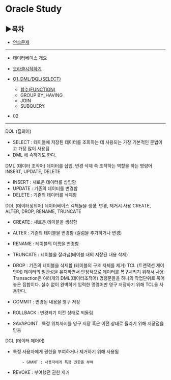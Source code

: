 # Oracle Study

## ▶목차

+ [연습문제](https://github.com/senspond20/Oracle/tree/master/연습문제)

-------------------------------------------

+ 데이터베이스 개요

+ [오라클시작하기](https://github.com/senspond20/Oracle/tree/master/1_오라클시작하기)



+ [O1_DML/DQL(SELECT)](https://github.com/senspond20/Oracle/tree/master/O1_DQL(SELECT)#dclselect)
  + [함수(FUNCTION)](https://github.com/senspond20/Oracle/tree/master/O1_DQL(SELECT)/함수(FUNCTION))
  + GROUP BY_HAVING
  + JOIN
  + SUBQUERY
+ 02

--------------------------------

DQL (질의어) 
 - SELECT : 테이블에 저장된 데이터를 조회하는 데 사용되는 가장 기본적인 문법이고 가장 많이 사용됨
 - DML 에 속하기도 한다.

DML (데이터 조작어) 
 데이터를 삽입, 변경 삭제 즉 조작하는 역할을 하는 명령어 INSERT, UPDATE, DELETE
- INSERT : 새로운 데이터를 삽입함
- UPDATE : 기존의 데이터를 변경함
- DELETE : 기존의 데이터를 삭제함


DDL (데이터정의어) 
데이터베이스 객체들을 생성, 변경, 제거시 사용 CREATE, ALTER, DROP, RENAME, TRUNCATE
- CREATE : 새로운 테이블을 생성함
- ALTER : 기존의 테이블을 변경함 (컬럼을 추가하거나 변경)
- RENAME : 테이블의 이름을 변경함
- TRUNCATE : 테이블을 잘라냄(테이블 내의 저장된 내용 삭제)
- DROP : 기존의 테이블을 삭제함 (테이블의 구조 자체를 제거)
TCL (트랜잭션 제어언어)
데이터의 일관성을 유지하면서 안정적으로 데이터를 복구시키기 위해서 사용 
Transaction은 여러개의 DML(데이터조작어) 명령문들을 하나의 작업단위로 묶어놓은 집합이다.
실수 없이 완벽하게 입력한 명령어만 영구 저장하기 위해 TCL을 사용한다. 

- COMMIT : 변경된 내용을 영구 저장

- ROLLBACK : 변경되기 이전 상태로 되돌림

- SAVAPOINT : 특정 위치까지를 영구 저장 혹은 이전 상태로 돌리기 위해 저장점을 만듬


 
DCL (데이터 제어어)
- 특정 사용자에게 권한을 부여하거나 제거하기 위해 사용됨

          - GRANT : 사용자에게 특정 권한을 부여
- REVOKE : 부여했던 권한 제거
